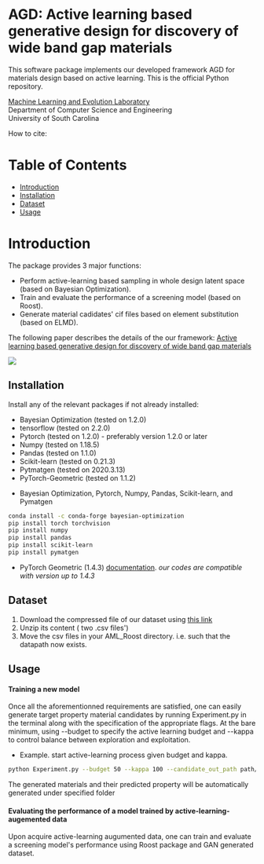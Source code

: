 # AGD: Active learning based generative design for discovery of wide band gap materials
This software package implements our developed framework AGD for materials design based on active learning. This is the official Python repository. 

[Machine Learning and Evolution Laboratory](http://mleg.cse.sc.edu)<br />
Department of Computer Science and Engineering <br />
University of South Carolina <br />

How to cite:<br />


# Table of Contents
* [Introduction](#introduction)
* [Installation](#installation)
* [Dataset](#dataset)
* [Usage](#usage)



<a name="introduction"></a>
# Introduction
The package provides 3 major functions:

- Perform active-learning based sampling in whole design latent space (based on Bayesian Optimization).
- Train and evaluate the performance of a screening model (based on Roost).
- Generate material cadidates' cif files based on element substitution (based on ELMD). 

The following paper describes the details of the our framework:
[Active learning based generative design for discovery of wide band gap materials](https://arxiv.org/pdf/2003.13379blablabla.pdf)



![](front-pic.png)
<a name="installation"></a>
## Installation
Install any of the relevant packages if not already installed:
* Bayesian Optimization (tested on 1.2.0)
* tensorflow (tested on 2.2.0)
* Pytorch (tested on 1.2.0) - preferably version 1.2.0 or later
* Numpy   (tested on 1.18.5)
* Pandas  (tested on 1.1.0) 
* Scikit-learn (tested on 0.21.3) 
* Pytmatgen (tested on 2020.3.13)
* PyTorch-Geometric (tested on 1.1.2)

- Bayesian Optimization, Pytorch, Numpy, Pandas, Scikit-learn, and Pymatgen
```bash
conda install -c conda-forge bayesian-optimization
pip install torch torchvision 
pip install numpy
pip install pandas
pip install scikit-learn
pip install pymatgen
```
- PyTorch Geometric (1.4.3) [documentation](https://pytorch-geometric.readthedocs.io/en/1.4.3/notes/installation.html#installation). *our codes are compatible with version up to 1.4.3*

<a name="dataset"></a>
## Dataset
1. Download the compressed file of our dataset using [this link](https://figshare.com/articles/dataset/bd_AML_whole_init_300_csv/14132270)
2. Unzip its content ( two .csv files')
3. Move the csv files in your AML_Roost directory. i.e. such that the datapath now exists.

<a name="usage"></a>
## Usage
#### Training a new model
Once all the aforementionned requirements are satisfied, one can easily generate target property material candidates by running Experiment.py in the terminal along with the specification of the appropriate flags. At the bare minimum, using --budget to specify the active learning budget and --kappa to control balance between exploration and exploitation.
- Example. start active-learning process given budget and kappa.
```bash
python Experiment.py --budget 50 --kappa 100 --candidate_out_path path/you/prefer
```

The generated materials and their predicted property will be automatically generated under specified folder

#### Evaluating the performance of a model trained by active-learning-augemented data
 Upon acquire active-learning augumented data, one can train and evaluate a screening model's performance using Roost package and GAN generated dataset.

